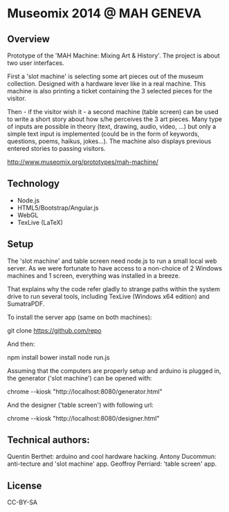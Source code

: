 # Museomix 2014 @ MAH GENEVA

## Overview

Prototype of the 'MAH Machine: Mixing Art & History'. The project is about two user interfaces.

First a 'slot machine' is selecting some art pieces out of the museum collection. Designed with a hardware lever like in a real machine. This machine is also printing a ticket containing the 3 selected pieces for the visitor.

Then - if the visitor wish it - a second machine (table screen) can be used to write a short story about how s/he perceives the 3 art pieces. Many type of inputs are possible in theory (text, drawing, audio, video, ...) but only a simple text input is implemented (could be in the form of keywords, questions, poems, haikus, jokes...). The machine also displays previous entered stories to passing visitors.

http://www.museomix.org/prototypes/mah-machine/

## Technology

- Node.js
- HTML5/Bootstrap/Angular.js
- WebGL
- TexLive (LaTeX)

## Setup

The 'slot machine' and table screen need node.js to run a small local web server. As we were fortunate to have access to a non-choice of 2 Windows machines and 1 screen, everything was installed in a breeze.

That explains why the code refer gladly to strange paths within the system drive to run several tools, including TexLive (Windows x64 edition) and SumatraPDF.

To install the server app (same on both machines):

  git clone https://github.com/repo

And then:

  npm install
  bower install
  node run.js

Assuming that the computers are properly setup and arduino is plugged in, the generator ('slot machine') can be opened with:

  chrome --kiosk "http://localhost:8080/generator.html"

And the designer ('table screen') with following url:

  chrome --kiosk "http://localhost:8080/designer.html"

## Technical authors:

Quentin Berthet: arduino and cool hardware hacking.
Antony Ducommun: anti-tecture and 'slot machine' app.
Geoffroy Perriard: 'table screen' app.

## License

CC-BY-SA
